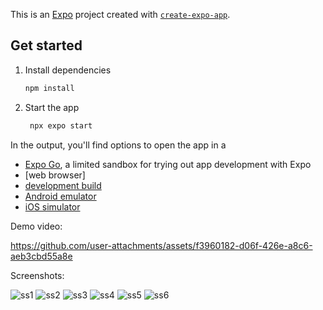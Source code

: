 

This is an [Expo](https://expo.dev) project created with [`create-expo-app`](https://www.npmjs.com/package/create-expo-app).

## Get started

1. Install dependencies

   ```bash
   npm install
   ```

2. Start the app

   ```bash
    npx expo start
   ```

In the output, you'll find options to open the app in a
- [Expo Go](https://expo.dev/go), a limited sandbox for trying out app development with Expo
- [web browser]
- [development build](https://docs.expo.dev/develop/development-builds/introduction/)
- [Android emulator](https://docs.expo.dev/workflow/android-studio-emulator/)
- [iOS simulator](https://docs.expo.dev/workflow/ios-simulator/)

Demo video:

https://github.com/user-attachments/assets/f3960182-d06f-426e-a8c6-aeb3cbd55a8e


Screenshots:

![ss1](https://github.com/user-attachments/assets/87579b50-c2fd-4946-a829-f5a42d243b4f)
![ss2](https://github.com/user-attachments/assets/94bfca2f-af65-4a1c-b5af-9cd6032ca5a0)
![ss3](https://github.com/user-attachments/assets/b225e6a4-ee81-4fda-ab20-fcf6b81b58f4)
![ss4](https://github.com/user-attachments/assets/191dc10c-4764-4a36-96f5-bcea3aeb9d56)
![ss5](https://github.com/user-attachments/assets/08d710db-684a-4152-8650-4970a467206d)
![ss6](https://github.com/user-attachments/assets/72742f61-f0da-464d-bdd5-507c42b3d1bf)



